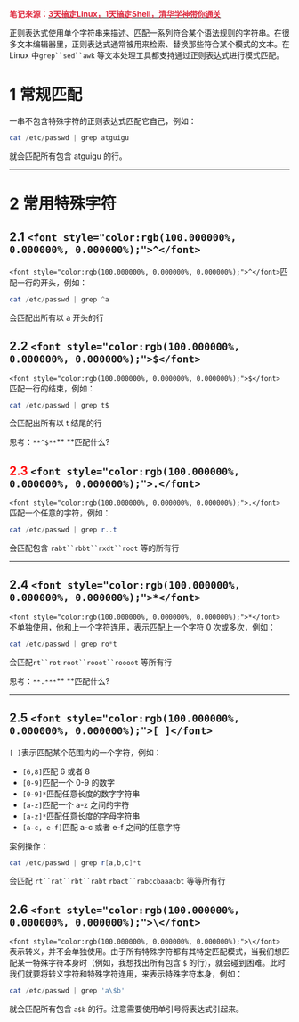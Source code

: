 **<font style="color:#DF2A3F;">笔记来源：</font>**[**<font style="color:#DF2A3F;">3天搞定Linux，1天搞定Shell，清华学神带你通关</font>**](https://www.bilibili.com/video/BV1WY4y1H7d3?p=9&vd_source=e8046ccbdc793e09a75eb61fe8e84a30)

 	 	 		

正则表达式使用单个字符串来描述、匹配一系列符合某个语法规则的字符串。在很多文本编辑器里，正则表达式通常被用来检索、替换那些符合某个模式的文本。在 Linux 中`grep``sed``awk` 等文本处理工具都支持通过正则表达式进行模式匹配。 

 					

# 1 常规匹配 
一串不包含特殊字符的正则表达式匹配它自己，例如：

```powershell
cat /etc/passwd | grep atguigu  
```

就会匹配所有包含 atguigu 的行。 

****

# 2 常用特殊字符 
## 2.1 `<font style="color:rgb(100.000000%, 0.000000%, 0.000000%);">^</font>`<font style="color:rgb(100.000000%, 0.000000%, 0.000000%);"> </font>
`<font style="color:rgb(100.000000%, 0.000000%, 0.000000%);">^</font>`匹配一行的开头，例如：

```powershell
cat /etc/passwd | grep ^a 
```

会匹配出所有以 a 开头的行  


## 2.2 `<font style="color:rgb(100.000000%, 0.000000%, 0.000000%);">$</font>`<font style="color:rgb(100.000000%, 0.000000%, 0.000000%);"> </font>
`<font style="color:rgb(100.000000%, 0.000000%, 0.000000%);">$</font>`<font style="color:rgb(100.000000%, 0.000000%, 0.000000%);"> </font>匹配一行的结束，例如：

```powershell
cat /etc/passwd | grep t$ 
```

会匹配出所有以 t 结尾的行 

思考：`**^$**`** **匹配什么? 

**<font style="color:rgb(100.000000%, 0.000000%, 0.000000%);"></font>**

## <font style="color:rgb(100.000000%, 0.000000%, 0.000000%);">2.3 </font>`<font style="color:rgb(100.000000%, 0.000000%, 0.000000%);">.</font>`<font style="color:rgb(100.000000%, 0.000000%, 0.000000%);"> </font>
`<font style="color:rgb(100.000000%, 0.000000%, 0.000000%);">.</font>`<font style="color:rgb(100.000000%, 0.000000%, 0.000000%);"> </font>匹配一个任意的字符，例如：

```powershell
cat /etc/passwd | grep r..t 
```

会匹配包含 `rabt``rbbt``rxdt``root` 等的所有行 

****

## 2.4 `<font style="color:rgb(100.000000%, 0.000000%, 0.000000%);">*</font>`
`<font style="color:rgb(100.000000%, 0.000000%, 0.000000%);">*</font>`<font style="color:rgb(100.000000%, 0.000000%, 0.000000%);"> </font>不单独使用，他和上一个字符连用，表示匹配上一个字符 0 次或多次，例如：

```powershell
cat /etc/passwd | grep ro*t
```

会匹配`rt``rot` `root``rooot``roooot` 等所有行 

思考：`**.***`** **匹配什么? 

****

## 2.5 `<font style="color:rgb(100.000000%, 0.000000%, 0.000000%);">[ ]</font>`
`[ ]`表示匹配某个范围内的一个字符，例如：

+ `[6,8]`匹配 6 或者 8
+ `[0-9]`匹配一个 0-9 的数字 
+ `[0-9]*`匹配任意长度的数字字符串
+ `[a-z]`匹配一个 a-z 之间的字符
+ `[a-z]*`匹配任意长度的字母字符串 
+ `[a-c, e-f]`匹配 a-c 或者 e-f 之间的任意字符



案例操作：

```powershell
cat /etc/passwd | grep r[a,b,c]*t
```

会匹配 `rt``rat``rbt``rabt` `rbact``rabccbaaacbt` 等等所有行 

## 2.6 `<font style="color:rgb(100.000000%, 0.000000%, 0.000000%);">\</font>`<font style="color:rgb(100.000000%, 0.000000%, 0.000000%);"> </font>
`<font style="color:rgb(100.000000%, 0.000000%, 0.000000%);">\</font>`<font style="color:rgb(100.000000%, 0.000000%, 0.000000%);"> </font>表示转义，并不会单独使用。由于所有特殊字符都有其特定匹配模式，当我们想匹配某一特殊字符本身时（例如，我想找出所有包含 `$` 的行)，就会碰到困难。此时我们就要将转义字符和特殊字符连用，来表示特殊字符本身，例如：

```powershell
cat /etc/passwd | grep 'a\$b' 
```

就会匹配所有包含 `a$b` 的行。注意需要使用单引号将表达式引起来。 

